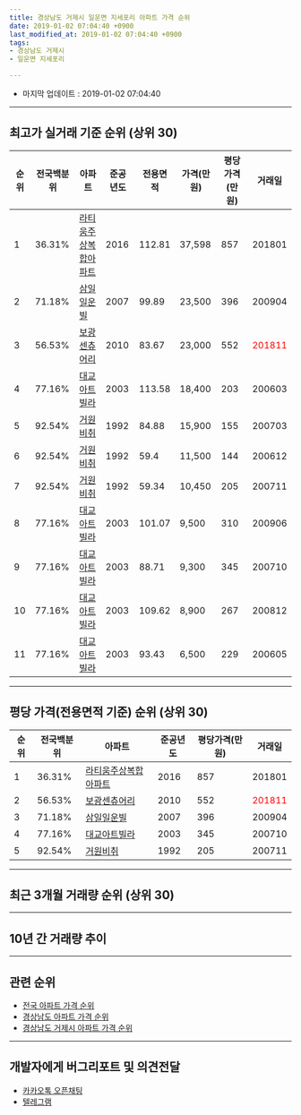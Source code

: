 ```yaml
---
title: 경상남도 거제시 일운면 지세포리 아파트 가격 순위
date: 2019-01-02 07:04:40 +0900
last_modified_at: 2019-01-02 07:04:40 +0900
tags:
- 경상남도 거제시
- 일운면 지세포리

---
```


* 마지막 업데이트 : 2019-01-02 07:04:40

---

## 최고가 실거래 기준 순위 (상위 30)


|순위|전국백분위|아파트|준공년도|전용면적|가격(만원)|평당가격(만원)|거래일|
|---|---|---|---|---|---|---|---|
|1|36.31%|[라티움주상복합아파트](https://search.naver.com/search.naver?query=%EA%B2%BD%EC%83%81%EB%82%A8%EB%8F%84+%EA%B1%B0%EC%A0%9C%EC%8B%9C+%EC%9D%BC%EC%9A%B4%EB%A9%B4+%EC%A7%80%EC%84%B8%ED%8F%AC%EB%A6%AC+%EB%9D%BC%ED%8B%B0%EC%9B%80%EC%A3%BC%EC%83%81%EB%B3%B5%ED%95%A9%EC%95%84%ED%8C%8C%ED%8A%B8)|2016|112.81|37,598|857|201801|
|2|71.18%|[삼일일운빌](https://search.naver.com/search.naver?query=%EA%B2%BD%EC%83%81%EB%82%A8%EB%8F%84+%EA%B1%B0%EC%A0%9C%EC%8B%9C+%EC%9D%BC%EC%9A%B4%EB%A9%B4+%EC%A7%80%EC%84%B8%ED%8F%AC%EB%A6%AC+%EC%82%BC%EC%9D%BC%EC%9D%BC%EC%9A%B4%EB%B9%8C)|2007|99.89|23,500|396|200904|
|3|56.53%|[보광센츄어리](https://search.naver.com/search.naver?query=%EA%B2%BD%EC%83%81%EB%82%A8%EB%8F%84+%EA%B1%B0%EC%A0%9C%EC%8B%9C+%EC%9D%BC%EC%9A%B4%EB%A9%B4+%EC%A7%80%EC%84%B8%ED%8F%AC%EB%A6%AC+%EB%B3%B4%EA%B4%91%EC%84%BC%EC%B8%84%EC%96%B4%EB%A6%AC)|2010|83.67|23,000|552|<span style="color:red">201811</span>|
|4|77.16%|[대교아트빌라](https://search.naver.com/search.naver?query=%EA%B2%BD%EC%83%81%EB%82%A8%EB%8F%84+%EA%B1%B0%EC%A0%9C%EC%8B%9C+%EC%9D%BC%EC%9A%B4%EB%A9%B4+%EC%A7%80%EC%84%B8%ED%8F%AC%EB%A6%AC+%EB%8C%80%EA%B5%90%EC%95%84%ED%8A%B8%EB%B9%8C%EB%9D%BC)|2003|113.58|18,400|203|200603|
|5|92.54%|[거원비취](https://search.naver.com/search.naver?query=%EA%B2%BD%EC%83%81%EB%82%A8%EB%8F%84+%EA%B1%B0%EC%A0%9C%EC%8B%9C+%EC%9D%BC%EC%9A%B4%EB%A9%B4+%EC%A7%80%EC%84%B8%ED%8F%AC%EB%A6%AC+%EA%B1%B0%EC%9B%90%EB%B9%84%EC%B7%A8)|1992|84.88|15,900|155|200703|
|6|92.54%|[거원비취](https://search.naver.com/search.naver?query=%EA%B2%BD%EC%83%81%EB%82%A8%EB%8F%84+%EA%B1%B0%EC%A0%9C%EC%8B%9C+%EC%9D%BC%EC%9A%B4%EB%A9%B4+%EC%A7%80%EC%84%B8%ED%8F%AC%EB%A6%AC+%EA%B1%B0%EC%9B%90%EB%B9%84%EC%B7%A8)|1992|59.4|11,500|144|200612|
|7|92.54%|[거원비취](https://search.naver.com/search.naver?query=%EA%B2%BD%EC%83%81%EB%82%A8%EB%8F%84+%EA%B1%B0%EC%A0%9C%EC%8B%9C+%EC%9D%BC%EC%9A%B4%EB%A9%B4+%EC%A7%80%EC%84%B8%ED%8F%AC%EB%A6%AC+%EA%B1%B0%EC%9B%90%EB%B9%84%EC%B7%A8)|1992|59.34|10,450|205|200711|
|8|77.16%|[대교아트빌라](https://search.naver.com/search.naver?query=%EA%B2%BD%EC%83%81%EB%82%A8%EB%8F%84+%EA%B1%B0%EC%A0%9C%EC%8B%9C+%EC%9D%BC%EC%9A%B4%EB%A9%B4+%EC%A7%80%EC%84%B8%ED%8F%AC%EB%A6%AC+%EB%8C%80%EA%B5%90%EC%95%84%ED%8A%B8%EB%B9%8C%EB%9D%BC)|2003|101.07|9,500|310|200906|
|9|77.16%|[대교아트빌라](https://search.naver.com/search.naver?query=%EA%B2%BD%EC%83%81%EB%82%A8%EB%8F%84+%EA%B1%B0%EC%A0%9C%EC%8B%9C+%EC%9D%BC%EC%9A%B4%EB%A9%B4+%EC%A7%80%EC%84%B8%ED%8F%AC%EB%A6%AC+%EB%8C%80%EA%B5%90%EC%95%84%ED%8A%B8%EB%B9%8C%EB%9D%BC)|2003|88.71|9,300|345|200710|
|10|77.16%|[대교아트빌라](https://search.naver.com/search.naver?query=%EA%B2%BD%EC%83%81%EB%82%A8%EB%8F%84+%EA%B1%B0%EC%A0%9C%EC%8B%9C+%EC%9D%BC%EC%9A%B4%EB%A9%B4+%EC%A7%80%EC%84%B8%ED%8F%AC%EB%A6%AC+%EB%8C%80%EA%B5%90%EC%95%84%ED%8A%B8%EB%B9%8C%EB%9D%BC)|2003|109.62|8,900|267|200812|
|11|77.16%|[대교아트빌라](https://search.naver.com/search.naver?query=%EA%B2%BD%EC%83%81%EB%82%A8%EB%8F%84+%EA%B1%B0%EC%A0%9C%EC%8B%9C+%EC%9D%BC%EC%9A%B4%EB%A9%B4+%EC%A7%80%EC%84%B8%ED%8F%AC%EB%A6%AC+%EB%8C%80%EA%B5%90%EC%95%84%ED%8A%B8%EB%B9%8C%EB%9D%BC)|2003|93.43|6,500|229|200605|


---

## 평당 가격(전용면적 기준) 순위 (상위 30)


|순위|전국백분위|아파트|준공년도|평당가격(만원)|거래일|
|---|---|---|---|---|---|
|1|36.31%|[라티움주상복합아파트](https://search.naver.com/search.naver?query=%EA%B2%BD%EC%83%81%EB%82%A8%EB%8F%84+%EA%B1%B0%EC%A0%9C%EC%8B%9C+%EC%9D%BC%EC%9A%B4%EB%A9%B4+%EC%A7%80%EC%84%B8%ED%8F%AC%EB%A6%AC+%EB%9D%BC%ED%8B%B0%EC%9B%80%EC%A3%BC%EC%83%81%EB%B3%B5%ED%95%A9%EC%95%84%ED%8C%8C%ED%8A%B8)|2016|857|201801|
|2|56.53%|[보광센츄어리](https://search.naver.com/search.naver?query=%EA%B2%BD%EC%83%81%EB%82%A8%EB%8F%84+%EA%B1%B0%EC%A0%9C%EC%8B%9C+%EC%9D%BC%EC%9A%B4%EB%A9%B4+%EC%A7%80%EC%84%B8%ED%8F%AC%EB%A6%AC+%EB%B3%B4%EA%B4%91%EC%84%BC%EC%B8%84%EC%96%B4%EB%A6%AC)|2010|552|<span style="color:red">201811</span>|
|3|71.18%|[삼일일운빌](https://search.naver.com/search.naver?query=%EA%B2%BD%EC%83%81%EB%82%A8%EB%8F%84+%EA%B1%B0%EC%A0%9C%EC%8B%9C+%EC%9D%BC%EC%9A%B4%EB%A9%B4+%EC%A7%80%EC%84%B8%ED%8F%AC%EB%A6%AC+%EC%82%BC%EC%9D%BC%EC%9D%BC%EC%9A%B4%EB%B9%8C)|2007|396|200904|
|4|77.16%|[대교아트빌라](https://search.naver.com/search.naver?query=%EA%B2%BD%EC%83%81%EB%82%A8%EB%8F%84+%EA%B1%B0%EC%A0%9C%EC%8B%9C+%EC%9D%BC%EC%9A%B4%EB%A9%B4+%EC%A7%80%EC%84%B8%ED%8F%AC%EB%A6%AC+%EB%8C%80%EA%B5%90%EC%95%84%ED%8A%B8%EB%B9%8C%EB%9D%BC)|2003|345|200710|
|5|92.54%|[거원비취](https://search.naver.com/search.naver?query=%EA%B2%BD%EC%83%81%EB%82%A8%EB%8F%84+%EA%B1%B0%EC%A0%9C%EC%8B%9C+%EC%9D%BC%EC%9A%B4%EB%A9%B4+%EC%A7%80%EC%84%B8%ED%8F%AC%EB%A6%AC+%EA%B1%B0%EC%9B%90%EB%B9%84%EC%B7%A8)|1992|205|200711|


---

## 최근 3개월 거래량 순위 (상위 30)


<div style="width:100%;">
    <canvas id="deal_count_ranking" height="250"></canvas>
</div>


<script>
new Chart(document.getElementById("deal_count_ranking"), {
    type: 'horizontalBar',
    data: {
        labels: ['보광센츄어리'],
        datasets: [{
            label: '실거래 수',
            data: [1],
            borderColor: "rgba(255, 0, 128, 1)",
            backgroundColor: "rgba(255, 0, 128, 0.5)",
            fill: false,
        }]
    },
    options: {
        responsive: true,
        title: {
            display: true,
            text: '최근 3개월 거래량 순위'
        },
        tooltips: {
            mode: 'index',
            intersect: false,
            callbacks: {
                title: function(tooltipItems, data) {
                    return "실거래 수:";
                },
                label: function(tooltipItem, data) {
                    return data.labels[tooltipItem.index] + ": " + tooltipItem.xLabel;
                }
            }
        },
        hover: {
            mode: 'nearest',
            intersect: true
        },
        scales: {
            xAxes: [{
                display: true,
                scaleLabel: {
                    display: true,
                    labelString: '실거래 수'
                },
                ticks: {
                    suggestedMin: 0,
                }
            }],
            yAxes: [{
                display: true,
                ticks: {
                    autoSkip: false,
                    callback: function(value, index, values) {
                        if (value.length > 15)
                            return value.substr(0, 13) + "...";
                        else
                            return value;
                    }
                },
                scaleLabel: {
                    display: false,
                }
            }]
        }
    }
});

</script>


---

## 10년 간 거래량 추이


<div style="width:100%;">
    <canvas id="deal_progress" height="250"></canvas>
</div>

<script>
new Chart(document.getElementById("deal_progress"), {
    type: 'line',
    data: {
        labels: ['200901','200902','200903','200904','200905','200906','200907','200908','200909','200910','200911','200912','201001','201002','201003','201004','201005','201006','201007','201008','201009','201010','201011','201012','201101','201102','201103','201104','201105','201106','201107','201108','201109','201110','201111','201112','201201','201202','201203','201204','201205','201206','201207','201208','201209','201210','201211','201212','201301','201302','201303','201304','201305','201306','201307','201308','201309','201310','201311','201312','201401','201402','201403','201404','201405','201406','201407','201408','201409','201410','201411','201412','201501','201502','201503','201504','201505','201506','201507','201508','201509','201510','201511','201512','201601','201602','201603','201604','201605','201606','201607','201608','201609','201610','201611','201612','201701','201702','201703','201704','201705','201706','201707','201708','201709','201710','201711','201712','201801','201802','201803','201804','201805','201806','201807','201808','201809','201810','201811','201812','201901'],
        datasets: [{
            label: '실거래 수',
            pointRadius: 1,
            data: [0, 0, 3, 1, 1, 2, 1, 3, 0, 4, 1, 2, 1, 0, 0, 2, 0, 0, 1, 2, 3, 1, 4, 1, 2, 0, 0, 2, 2, 1, 2, 1, 1, 1, 1, 2, 0, 2, 1, 2, 1, 2, 0, 2, 0, 1, 0, 1, 1, 0, 0, 0, 1, 0, 1, 0, 0, 1, 0, 0, 1, 0, 1, 0, 1, 2, 1, 2, 3, 1, 0, 0, 0, 2, 2, 0, 0, 1, 0, 0, 1, 0, 0, 1, 0, 3, 1, 0, 1, 0, 1, 6, 0, 1, 1, 1, 0, 2, 0, 0, 0, 0, 0, 3, 0, 0, 0, 0, 1, 0, 0, 0, 0, 0, 0, 0, 1, 0, 1, 0, 0],
            borderColor: "rgba(255, 201, 14, 1)",
            backgroundColor: "rgba(255, 201, 14, 0.5)",
            fill: true,
        }]
    },
    options: {
        responsive: true,
        title: {
            display: true,
            text: '10년간 거래량 추이'
        },
        tooltips: {
            mode: 'index',
            intersect: false,
        },
        hover: {
            mode: 'nearest',
            intersect: true
        },
        scales: {
            xAxes: [{
                display: true,
                scaleLabel: {
                    display: true,
                    labelString: '년/월'
                }
            }],
            yAxes: [{
                display: true,
                ticks: {
                    suggestedMin: 0,
                },
                scaleLabel: {
                    display: true,
                    labelString: '실거래 수'
                }
            }]
        }
    }
});

</script>


---

## 관련 순위

- [전국 아파트 가격 순위](https://inasie.github.io/apt-ranking/전국)
- [경상남도 아파트 가격 순위](https://inasie.github.io/apt-ranking/경상남도)
- [경상남도 거제시 아파트 가격 순위](https://inasie.github.io/apt-ranking/경상남도-거제시)


---

## 개발자에게 버그리포트 및 의견전달

- [카카오톡 오픈채팅](https://open.kakao.com/o/gLJUAP4)
- [텔레그램](https://t.me/inasie)

